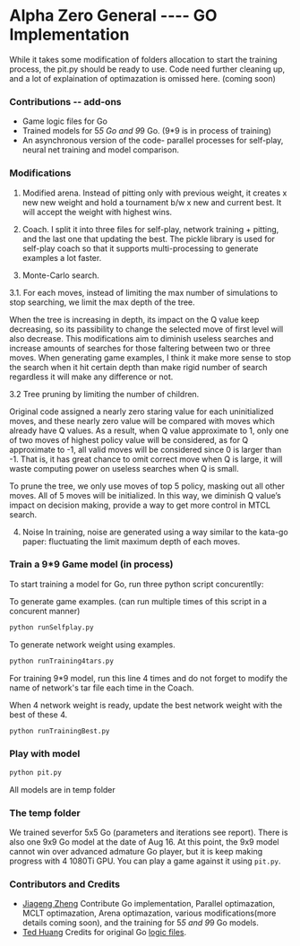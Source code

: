 # Alpha Zero General ---- GO Implementation

While it takes some modification of folders allocation to start the training process,
the pit.py should be ready to use.
Code need further cleaning up, and a lot of explaination of optimazation is omissed here. (coming soon)
### Contributions -- add-ons
* Game logic files for Go
* Trained models for 5*5 Go and 9*9 Go. (9*9 is in process of training)
* An asynchronous version of the code- parallel processes for self-play, neural net training and model comparison. 

### Modifications
1. Modified arena. Instead of pitting only with previous weight, it creates x new new weight and hold a tournament b/w x new and current best. It will accept the weight with highest wins.

2. Coach. I split it into three files for self-play, network training + pitting, and the last one that updating the best. The pickle library is used for self-play coach so that it supports multi-processing to generate examples a lot faster.


3. Monte-Carlo search. 

  3.1.
  For each moves, instead of limiting the max number of simulations to stop searching, we limit the max depth of the tree. 

  When the tree is increasing in depth, its impact on the Q value keep decreasing, so its passibility to change the selected move of first level will also decrease. This modifications aim to diminish useless searches and increase amounts of searches for those faltering between two or three moves. When generating game examples, I think it make more sense to stop the search when it hit certain depth than make rigid number of search regardless it will make any difference or not.

  3.2
  Tree pruning by limiting the number of children. 

  Original code assigned a nearly zero staring value for each uninitialized moves, and these nearly zero value will be compared with moves which already have Q values. As a result, when Q value approximate to 1, only one of two moves of highest policy value will be considered, as for 
  Q approximate to -1, all valid moves will be considered since 0 is larger than -1. That is, it has great chance to omit correct move when Q is large, it will waste computing power on useless searches when Q is small. 

  To prune the tree, we only use moves of top 5 policy, masking out all other moves. All of 5 moves will be initialized. In this way, we diminish Q value’s impact on decision making, provide a way to get more control in MTCL search.

4. Noise
In training, noise are generated using a way similar to the kata-go paper: fluctuating the limit maximum depth of each moves.


### Train a 9*9 Game model (in process)

To start training a model for Go, run three python script concurentlly:

To generate game examples. (can run multiple times of this script in a concurent manner)
```bash
python runSelfplay.py
```

To generate network weight using examples.
```bash
python runTraining4tars.py
```
For training 9*9 model, run this line 4 times and do not forget to modify the name of network's tar file each time in the Coach.

When 4 network weight is ready, update the best network weight with the best of these 4.
```bash
python runTrainingBest.py
```
### Play with model
```bash
python pit.py
```
All models are in temp folder

### The temp folder
We trained severfor 5x5 Go (parameters and iterations see report).  There is also one 9x9 Go model at the date of Aug 16. At this point, the 9x9 model cannot win over advanced admature Go player, but it is keep making progress with 4 1080Ti GPU. You can play a game against it using ```pit.py```. 



### Contributors and Credits
* [Jiageng Zheng](https://github.com/jiz322) Contribute Go implementation, Parallel optimazation, MCLT optimazation, Arena optimazation, various modifications(more details coming soon), and the training for 5*5 and 9*9 Go models.
* [Ted Huang](https://github.com/teddy57320) Credits for original Go [logic files](https://github.com/teddy57320/go).

